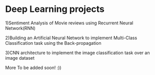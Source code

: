 
# Deep Learning projects 
 
1)Sentiment Analysis of Movie reviews using Recurrent Neural Network(RNN) 

2)Building an Artificial Neural Network to implement Multi-Class Classification task using the Back-propagation
 
3)CNN architecture to implement the image classification task over an image dataset

               

More To be added soon! :)) 
